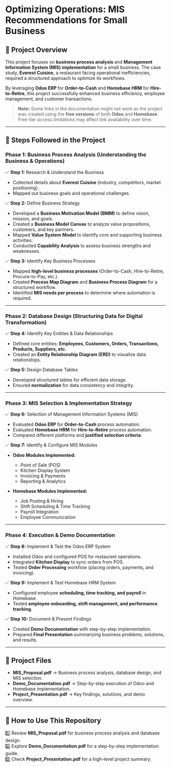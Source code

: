 # Optimizing Operations: MIS Recommendations for Small Business

## 📌 Project Overview  
This project focuses on **business process analysis** and **Management Information System (MIS) implementation** for a small business. The case study, **Everest Cuisine**, a restaurant facing operational inefficiencies, required a structured approach to optimize its workflows.  

By leveraging **Odoo ERP** for **Order-to-Cash** and **Homebase HRM** for **Hire-to-Retire**, this project successfully enhanced business efficiency, employee management, and customer transactions.  

> **Note:** Some links in the documentation might not work as the project was created using the **free versions** of both **Odoo** and **Homebase**. Free-tier access limitations may affect link availability over time.  

---
## 📌 Steps Followed in the Project  

### **Phase 1: Business Process Analysis** (Understanding the Business & Operations)  
✅ **Step 1:** Research & Understand the Business  
- Collected details about **Everest Cuisine** (industry, competitors, market positioning).  
- Mapped out business goals and operational challenges.  

✅ **Step 2:** Define Business Strategy  
- Developed a **Business Motivation Model (BMM)** to define vision, mission, and goals.  
- Created a **Business Model Canvas** to analyze value propositions, customers, and key partners.  
- Mapped **Value System Model** to identify core and supporting business activities.  
- Conducted **Capability Analysis** to assess business strengths and weaknesses.  

✅ **Step 3:** Identify Key Business Processes  
- Mapped **high-level business processes** (Order-to-Cash, Hire-to-Retire, Procure-to-Pay, etc.).  
- Created **Process Map Diagram** and **Business Process Diagram** for a structured workflow.  
- Identified **MIS needs per process** to determine where automation is required.  

---
### **Phase 2: Database Design** (Structuring Data for Digital Transformation)  
✅ **Step 4:** Identify Key Entities & Data Relationships  
- Defined core entities: **Employees, Customers, Orders, Transactions, Products, Suppliers, etc.**  
- Created an **Entity Relationship Diagram (ERD)** to visualize data relationships.  

✅ **Step 5:** Design Database Tables  
- Developed structured tables for efficient data storage.  
- Ensured **normalization** for data consistency and integrity.  

---
### **Phase 3: MIS Selection & Implementation Strategy**  
✅ **Step 6:** Selection of Management Information Systems (MIS)  
- Evaluated **Odoo ERP** for **Order-to-Cash** process automation.  
- Evaluated **Homebase HRM** for **Hire-to-Retire** process automation.  
- Compared different platforms and **justified selection criteria**.  

✅ **Step 7:** Identify & Configure MIS Modules  
- **Odoo Modules Implemented:**  
  - Point of Sale (POS)  
  - Kitchen Display System  
  - Invoicing & Payments  
  - Reporting & Analytics  

- **Homebase Modules Implemented:**  
  - Job Posting & Hiring  
  - Shift Scheduling & Time Tracking  
  - Payroll Integration  
  - Employee Communication  

---

### **Phase 4: Execution & Demo Documentation**  
✅ **Step 8:** Implement & Test the Odoo ERP System  
- Installed Odoo and configured POS for restaurant operations.  
- Integrated **Kitchen Display** to sync orders from POS.  
- Tested **Order Processing** workflow (placing orders, payments, and invoicing).  

✅ **Step 9:** Implement & Test Homebase HRM System  
- Configured employee **scheduling, time tracking, and payroll** in Homebase.  
- Tested **employee onboarding, shift management, and performance tracking**.  

✅ **Step 10:** Document & Present Findings  
- Created **Demo Documentation** with step-by-step implementation.  
- Prepared **Final Presentation** summarizing business problems, solutions, and results.  

---
## 📂 Project Files  
- **MIS_Proposal.pdf** → Business process analysis, database design, and MIS selection.  
- **Demo_Documentation.pdf** → Step-by-step execution of Odoo and Homebase implementation.  
- **Project_Presentation.pdf** → Key findings, solutions, and demo overview.

---
## 🚀 How to Use This Repository  
1️⃣ Review **MIS_Proposal.pdf** for business process analysis and database design.  
2️⃣ Explore **Demo_Documentation.pdf** for a step-by-step implementation guide.  
3️⃣ Check **Project_Presentation.pdf** for a high-level project summary.  
